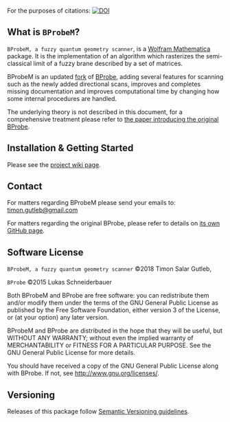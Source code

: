 For the purposes of citations: [![DOI](https://zenodo.org/badge/113610208.svg)](https://zenodo.org/badge/latestdoi/113610208)

## What is `BProbeM`?

`BProbeM, a fuzzy quantum geometry scanner`, is a [Wolfram Mathematica](https://www.wolfram.com/mathematica/) package. It is the implementation of an algorithm which rasterizes the semi-classical limit of a fuzzy brane described by a set of matrices. 

BProbeM is an updated [fork](https://en.wikipedia.org/wiki/Fork_(software_development)) of [BProbe](https://github.com/lschneiderbauer/BProbe), adding several features for scanning such as the newly added directional scans, improves and completes missing documentation and improves computational time by changing how some internal procedures are handled.

The underlying theory is not described in this document, for a comprehensive treatment please refer to [the paper introducing the original BProbe](https://arxiv.org/abs/1601.08007).

## Installation & Getting Started

Please see the [project wiki page](https://github.com/TSGut/BProbeM/wiki/Installation-&-Getting-Started).


## Contact

For matters regarding BProbeM please send your emails to: timon.gutleb@gmail.com

For matters regarding the original BProbe, please refer to details on [its own GitHub page](https://github.com/lschneiderbauer/BProbe).


## Software License

`BProbeM, a fuzzy quantum geometry scanner` ©2018 Timon Salar Gutleb, 

`BProbe` ©2015 Lukas Schneiderbauer

Both BProbeM and BProbe are free software: you can redistribute them and/or modify
them under the terms of the GNU General Public License as published by
the Free Software Foundation, either version 3 of the License, or
(at your option) any later version.

BProbeM and BProbe are distributed in the hope that they will be useful,
but WITHOUT ANY WARRANTY; without even the implied warranty of
MERCHANTABILITY or FITNESS FOR A PARTICULAR PURPOSE. See the
GNU General Public License for more details.

You should have received a copy of the GNU General Public License
along with BProbe.  If not, see <http://www.gnu.org/licenses/>.



## Versioning

Releases of this package follow [Semantic Versioning guidelines](http://semver.org/).
